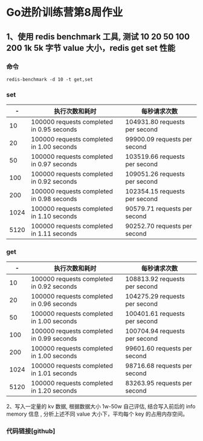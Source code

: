 # Go进阶训练营第8周作业

## 1、使用 redis benchmark 工具, 测试 10 20 50 100 200 1k 5k 字节 value 大小，redis get set 性能

### 命令

```
redis-benchmark -d 10 -t get,set
```

### set

|-|执行次数和耗时|每秒请求次数|
|----|----|----|
|10 |100000 requests completed in 0.95 seconds |104931.80 requests per second|
|20|    100000 requests completed in 1.00 seconds |99900.09 requests per second|
|50|   100000 requests completed in 0.97 seconds |103519.66 requests per second|
|100| 100000 requests completed in 0.92 seconds |109051.26 requests per second|
|200| 100000 requests completed in 0.98 seconds |102354.15 requests per second|
|1024| 100000 requests completed in 1.10 seconds |90579.71 requests per second|
|5120| 100000 requests completed in 1.11 seconds| 90252.70 requests per second|

### get

|-|执行次数和耗时|每秒请求次数|
|----|----|----|
|10|  100000 requests completed in 0.92 seconds| 108813.92 requests per second|
|20| 100000 requests completed in 0.96 seconds| 104275.29 requests per second|
|50|  100000 requests completed in 1.00 seconds| 100401.61 requests per second|
|100 | 100000 requests completed in 0.99 seconds |100704.94 requests per second|
|200  |100000 requests completed in 1.00 seconds |99601.60 requests per second|
|1024| 100000 requests completed in 1.01 seconds| 98716.68 requests per second|
|5120 |100000 requests completed in 1.20 seconds| 83263.95 requests per second|

2、写入一定量的 kv 数据, 根据数据大小 1w-50w 自己评估, 结合写入前后的 info memory 信息  , 分析上述不同 value 大小下，平均每个 key 的占用内存空间。

### 代码链接[github]
